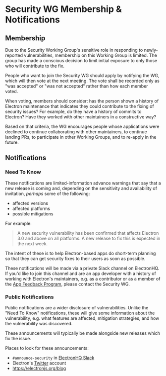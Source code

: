 # Security WG Membership & Notifications

## Membership

Due to the Security Working Group's sensitive role in responding to newly-reported vulnerabilities, membership on this Working Group is limited. The group has made a conscious decision to limit initial exposure to only those who will contribute to the fix.

People who want to join the Security WG should apply by notifying the WG, which will then vote at the next meeting. The vote shall be recorded only as "was accepted" or "was not accepted" rather than how each member voted.

When voting, members should consider: has the person shown a history of Electron maintenance that indicates they could contribute to the fixing of security issues? For example, do they have a history of commits to Electron? Have they worked with other maintainers in a constructive way?

Based on that criteria, the WG encourages people whose applications were declined to continue collaborating with other maintainers, to continue landing PRs, to participate in other Working Groups, and to re-apply in the future. 

## Notifications

### Need To Know

These notifications are limited-information advance warnings that say that a new release is coming and, depending on the sensitivity and availability of invitation, _perhaps_ some of the following:

* affected versions
* affected platforms
* possible mitigations

For example:

> A new security vulnerability has been confirmed that affects Electron 3.0 and above on all platforms. A new release to fix this is expected in the next week.

The intent of these is to help Electron-based apps do short-term planning so that they can get security fixes to their users as soon as possible.

These notifications will be made via a private Slack channel on ElectronHQ. If you'd like to join this channel and are an app developer with a history of working with Electron's maintainers, e.g. as a contributor or as a member of the [App Feedback Program](https://electronjs.org/blog/app-feedback-program), please contact the Security WG.

### Public Notifications

Public notifications are a wider disclosure of vulnerabilities. Unlike the "Need To Know" notifications, these will give some information about the vulnerability, e.g. what features are affected, mitigation strategies, and how the vulnerability was discovered.

These announcements will typically be made alongside new releases which fix the issue.

Places to look for these announcements:

* `#announce-security` in [ElectronHQ Slack](https://electronjs.org/maintainers/join)
* Electron's [Twitter](https://twitter.com/electronjs) account
* https://electronjs.org/blog
